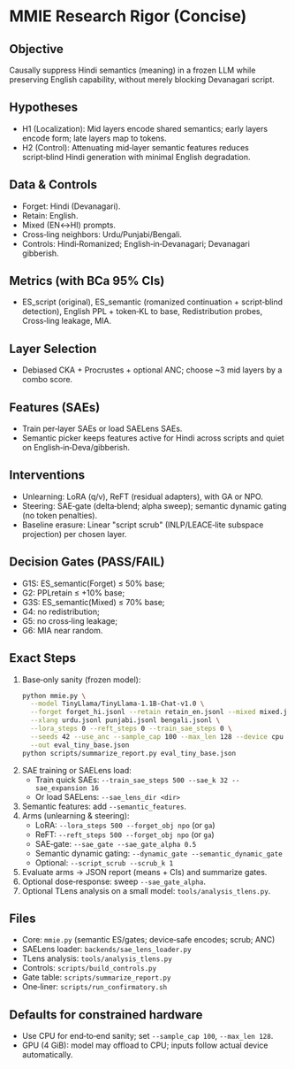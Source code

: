 # MMIE Research Rigor (Concise)

## Objective
Causally suppress Hindi semantics (meaning) in a frozen LLM while preserving English capability, without merely blocking Devanagari script.

## Hypotheses
- H1 (Localization): Mid layers encode shared semantics; early layers encode form; late layers map to tokens.
- H2 (Control): Attenuating mid‑layer semantic features reduces script‑blind Hindi generation with minimal English degradation.

## Data & Controls
- Forget: Hindi (Devanagari).
- Retain: English.
- Mixed (EN↔HI) prompts.
- Cross‑ling neighbors: Urdu/Punjabi/Bengali.
- Controls: Hindi‑Romanized; English‑in‑Devanagari; Devanagari gibberish.

## Metrics (with BCa 95% CIs)
- ES_script (original), ES_semantic (romanized continuation + script‑blind detection), English PPL + token‑KL to base, Redistribution probes, Cross‑ling leakage, MIA.

## Layer Selection
- Debiased CKA + Procrustes + optional ANC; choose ~3 mid layers by a combo score.

## Features (SAEs)
- Train per‑layer SAEs or load SAELens SAEs.
- Semantic picker keeps features active for Hindi across scripts and quiet on English‑in‑Deva/gibberish.

## Interventions
- Unlearning: LoRA (q/v), ReFT (residual adapters), with GA or NPO.
- Steering: SAE‑gate (delta‑blend; alpha sweep); semantic dynamic gating (no token penalties).
- Baseline erasure: Linear "script scrub" (INLP/LEACE‑lite subspace projection) per chosen layer.

## Decision Gates (PASS/FAIL)
- G1S: ES_semantic(Forget) ≤ 50% base;
- G2: PPLretain ≤ +10% base;
- G3S: ES_semantic(Mixed) ≤ 70% base;
- G4: no redistribution;
- G5: no cross‑ling leakage;
- G6: MIA near random.

## Exact Steps
1. Base‑only sanity (frozen model):
   ```bash
   python mmie.py \
     --model TinyLlama/TinyLlama-1.1B-Chat-v1.0 \
     --forget forget_hi.jsonl --retain retain_en.jsonl --mixed mixed.jsonl \
     --xlang urdu.jsonl punjabi.jsonl bengali.jsonl \
     --lora_steps 0 --reft_steps 0 --train_sae_steps 0 \
     --seeds 42 --use_anc --sample_cap 100 --max_len 128 --device cpu \
     --out eval_tiny_base.json
   python scripts/summarize_report.py eval_tiny_base.json
   ```
2. SAE training or SAELens load:
   - Train quick SAEs: `--train_sae_steps 500 --sae_k 32 --sae_expansion 16`
   - Or load SAELens: `--sae_lens_dir <dir>`
3. Semantic features: add `--semantic_features`.
4. Arms (unlearning & steering):
   - LoRA: `--lora_steps 500 --forget_obj npo` (or `ga`)
   - ReFT: `--reft_steps 500 --forget_obj npo` (or `ga`)
   - SAE‑gate: `--sae_gate --sae_gate_alpha 0.5`
   - Semantic dynamic gating: `--dynamic_gate --semantic_dynamic_gate`
   - Optional: `--script_scrub --scrub_k 1`
5. Evaluate arms → JSON report (means + CIs) and summarize gates.
6. Optional dose‑response: sweep `--sae_gate_alpha`.
7. Optional TLens analysis on a small model: `tools/analysis_tlens.py`.

## Files
- Core: `mmie.py` (semantic ES/gates; device‑safe encodes; scrub; ANC)
- SAELens loader: `backends/sae_lens_loader.py`
- TLens analysis: `tools/analysis_tlens.py`
- Controls: `scripts/build_controls.py`
- Gate table: `scripts/summarize_report.py`
- One‑liner: `scripts/run_confirmatory.sh`

## Defaults for constrained hardware
- Use CPU for end‑to‑end sanity; set `--sample_cap 100`, `--max_len 128`.
- GPU (4 GiB): model may offload to CPU; inputs follow actual device automatically.
